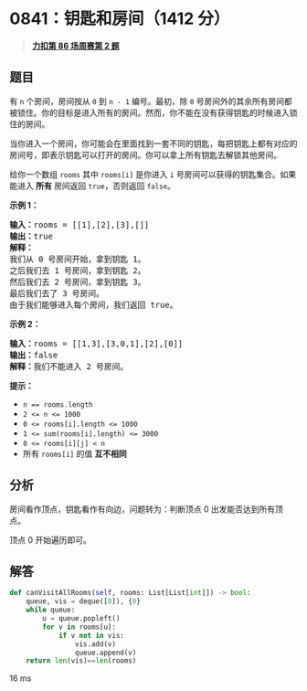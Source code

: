 # 0841：钥匙和房间（1412 分）


> <u>**[力扣第 86 场周赛第 2 题](https://leetcode.cn/problems/keys-and-rooms/)**</u>

## 题目

<p>有 <code>n</code> 个房间，房间按从 <code>0</code> 到 <code>n - 1</code> 编号。最初，除 <code>0</code> 号房间外的其余所有房间都被锁住。你的目标是进入所有的房间。然而，你不能在没有获得钥匙的时候进入锁住的房间。</p>

<p>当你进入一个房间，你可能会在里面找到一套不同的钥匙，每把钥匙上都有对应的房间号，即表示钥匙可以打开的房间。你可以拿上所有钥匙去解锁其他房间。</p>

<p>给你一个数组 <code>rooms</code> 其中 <code>rooms[i]</code> 是你进入 <code>i</code> 号房间可以获得的钥匙集合。如果能进入 <strong>所有</strong> 房间返回 <code>true</code>，否则返回 <code>false</code>。</p>



<ol>
</ol>

<p><strong>示例 1：</strong></p>

<pre>
<strong>输入：</strong>rooms = [[1],[2],[3],[]]
<strong>输出：</strong>true
<strong>解释：</strong>
我们从 0 号房间开始，拿到钥匙 1。
之后我们去 1 号房间，拿到钥匙 2。
然后我们去 2 号房间，拿到钥匙 3。
最后我们去了 3 号房间。
由于我们能够进入每个房间，我们返回 true。
</pre>

<p><strong>示例 2：</strong></p>

<pre>
<strong>输入：</strong>rooms = [[1,3],[3,0,1],[2],[0]]
<strong>输出：</strong>false
<strong>解释：</strong>我们不能进入 2 号房间。
</pre>



<p><strong>提示：</strong></p>

<ul>
<li><code>n == rooms.length</code></li>
<li><code>2 &lt;= n &lt;= 1000</code></li>
<li><code>0 &lt;= rooms[i].length &lt;= 1000</code></li>
<li><code>1 &lt;= sum(rooms[i].length) &lt;= 3000</code></li>
<li><code>0 &lt;= rooms[i][j] &lt; n</code></li>
<li>所有 <code>rooms[i]</code> 的值 <strong>互不相同</strong></li>
</ul>


## 分析

房间看作顶点，钥匙看作有向边，问题转为：判断顶点 0 出发能否达到所有顶点。

顶点 0 开始遍历即可。

## 解答

```python
def canVisitAllRooms(self, rooms: List[List[int]]) -> bool:
    queue, vis = deque([0]), {0}
    while queue:
        u = queue.popleft()
        for v in rooms[u]:
            if v not in vis:
                vis.add(v)
                queue.append(v)
    return len(vis)==len(rooms)
```
16 ms

